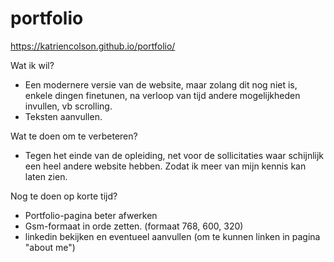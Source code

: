 # portfolio
https://katriencolson.github.io/portfolio/



Wat ik wil?
- Een modernere versie van de website, maar zolang dit nog niet is, enkele dingen finetunen, na verloop van tijd        andere mogelijkheden invullen, vb scrolling.
- Teksten aanvullen.

Wat te doen om te verbeteren?
- Tegen het einde van de opleiding, net voor de sollicitaties waar schijnlijk een heel andere website hebben.
Zodat ik meer van mijn kennis kan laten zien.

Nog te doen op korte tijd?
- Portfolio-pagina beter afwerken
- Gsm-formaat in orde zetten. (formaat 768, 600, 320)
- linkedin bekijken en eventueel aanvullen (om te kunnen linken in pagina "about me")


